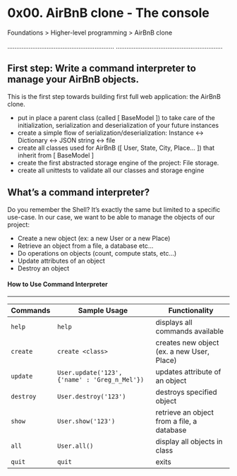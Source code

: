 # 0x00. AirBnB clone - The console
 Foundations > Higher-level programming > AirBnB clone

............................................................
............................................................
 
 
## First step: Write a command interpreter to manage your AirBnB objects.

This is the first step towards building first full web application: the AirBnB clone.


* put in place a parent class (called [ BaseModel ]) to take care of the initialization, serialization and deserialization of your future instances
* create a simple flow of serialization/deserialization: Instance <-> Dictionary <-> JSON string <-> file
* create all classes used for AirBnB ([ User, State, City, Place… ]) that inherit from [ BaseModel ]
* create the first abstracted storage engine of the project: File storage.
* create all unittests to validate all our classes and storage engine

## What’s a command interpreter?
Do you remember the Shell? It’s exactly the same but limited to a specific use-case. In our case, we want to be able to manage the objects of our project:

* Create a new object (ex: a new User or a new Place)
* Retrieve an object from a file, a database etc…
* Do operations on objects (count, compute stats, etc…)
* Update attributes of an object
* Destroy an object

#### How to Use Command Interpreter
---
| Commands  | Sample Usage                                  | Functionality                              |
| --------- | --------------------------------------------- | ------------------------------------------ |
| `help`    | `help`                                        | displays all commands available            |
| `create`  | `create <class>`                              | creates new object (ex. a new User, Place) |
| `update`  | `User.update('123', {'name' : 'Greg_n_Mel'})` | updates attribute of an object             |
| `destroy` | `User.destroy('123')`                         | destroys specified object                  |
| `show`    | `User.show('123')`                            | retrieve an object from a file, a database |
| `all`     | `User.all()`                                  | display all objects in class               |
| `quit`    | `quit`                                        | exits                                      |

